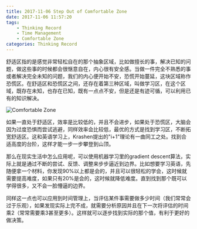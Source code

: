 ```yaml
---
title: 2017-11-06 Step Out of Comfortable Zone
date: 2017-11-06 11:57:20
tags: 
	- Thinking Record
	- Time Management
	- Comfortable Zone
categories: Thinking Record
---
```


舒适区指的是感觉非常轻松自在的那个抽象区域，比如做擅长的事，解决已知的问题，做这些事的时候都会很惬意自在，内心很有安全感。当做一件完全不熟悉的事或者解决完全未知的问题，我们的内心便开始不安，恐慌开始蔓延，这块区域称作恐慌区。在舒适区和恐慌区之间，还存在着第三种区域，叫做学习区，在这个区域，既存在未知，也存在已知，既有一点点不安，但是还是有迹可循，可以利用已有的知识解决。

![Comfortable Zone](/images/20171106_Comfortable_Zone.jpg)

如果一直处于舒适区，效率是比较低的，并且不会进步，如果处于恐慌区，大脑会因为过度恐惧而尝试逃避，同样效率会比较低，最优的方式是找到学习区，不断拓宽舒适区。这和英语学习上，Krashen提出的"i+1"理论有一曲同工之处。找到合适高度的台阶，这样才能一步一步攀登到山顶。

那么在现实生活中怎么应用呢，可以使用机器学习里的gradient descent算法，实际上就是通过不断的尝试、反馈、调整来步步逼近到边界。比如想要学习英语，先随便拿一个材料，你发现90%以上都是会的，并且可以很轻松的学会，这时候就需要提高难度，如果只有20%是会的，这时候就降低难度。直到找到那个既可以学得很多，又不会一脸懵逼的边界。

同样这一点也可以应用到时间管理上，当评估某件事需要做多少时间（我们常常会过于乐观），如果发现实际上完不成，就需要分析原因并且在下一次将评估的时间乘2（常常需要乘3甚至更多）。这样就可以逐步找到实际的那个值，有利于更好的做决策。